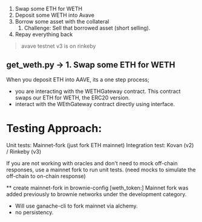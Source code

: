 1. Swap some ETH for WETH 
2. Deposit some WETH into Avave
3. Borrow some asset with the collateral
    1. Challenge: Sell that borrowed asset (short selling).
4. Repay everything back

> avave testnet v3 is on rinkeby

## get_weth.py -> 1. Swap some ETH for WETH 
When you deposit ETH into AAVE, its a one step process;
- you are interacting with the WETHGateway contract. This contract swaps our ETH for WETH, the ERC20 version.
- interact with the WEthGateway contract directly using interface.


# Testing Approach:
Unit tests: Mainnet-fork (just fork ETH mainnet)
Integration test: Kovan (v2) / Rinkeby (v3)

If you are not working with oracles and don't need to mock off-chain responses, use a mainnet fork to run unit tests. 
(need mocks to simulate the off-chain to on-chain response)

** create mainnet-fork in brownie-config [weth_token:<mainnet address of Weth>]
Mainnet fork was added previously to brownie networks under the development category. 
- Will use ganache-cli to fork mainnet via alchemy.
- no persistency. 